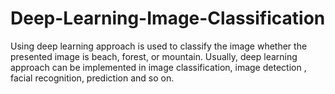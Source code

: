 # Deep-Learning-Image-Classification
Using deep learning approach is used to classify the image whether the presented image is beach, forest, or mountain. Usually, deep learning approach can be implemented in image classification, image detection , facial recognition, prediction and so on.
